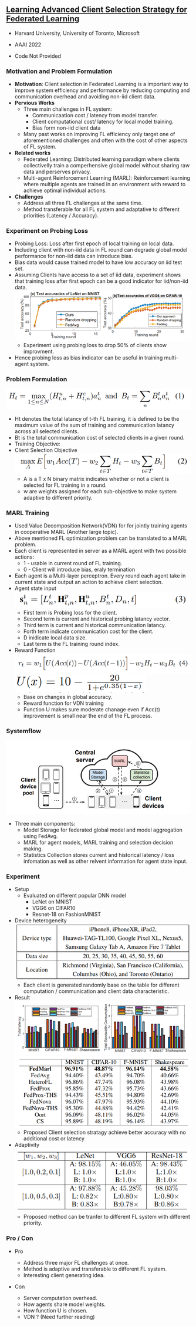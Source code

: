 ## [Learning Advanced Client Selection Strategy for Federated Learning](https://www.aaai.org/AAAI22Papers/AAAI-12714.ZhangS.pdf)

* Harvard University, University of Toronto, Microsoft

* AAAI 2022

* Code Not Provided

### Motivation and Problem Formulation

* **Motivation**: Client selection in Federated Learning is a important way to improve system efficiency and performance by reducing computing and communication overhead and avoiding non-iid client data.
* **Pervious Works**
    * Three main challenges in FL system:
      * Communicaation cost / latency from model transfer.
      * Client computational cost/ latency for local model training.
      * Bias form non-iid client data
    * Many past works on improving FL efficiency only target one of aforementioned challenges and often with the cost of other aspects of FL system.
* **Related works**
    * Federated Learning: Distributed learning paradigm where clients collectivelly train a comperhensive global model without sharing raw data and perserves privacy.
    * Multi-agent Reinforcement Learning (MARL): Reinforcement learning where multiple agents are trained in an environment with reward to achieve optimal individual actions.
* **Challenges**
    * Address all three FL challenges at the same time.
    * Method transferable for all FL system and adaptative to different priorities (Latency / Accuracy).


### Experiment on Probing Loss
* Probing Loss: Loss after first epoch of local training on local data.
* Including client with non-iid data in FL round can degrade global model performance for non-iid data can introduce bias.
* Bias data would cause trained model to have low accuracy on iid test set.
* Assuming Clients have access to a set of iid data, experiment shows that training loss after first epoch can be a good indicator for iid/non-iid data.
  ![ProbingLossExperiment](./ProbingLossExperiment.PNG)
    * Experiment using probing loss to drop 50% of clients show improvment.
* Hence probing loss as bias indicator can be useful in training multi-agent system.


### Problem Formulation
![RoundLatancyAndCost](./RoundLatancyAndCost.PNG)
* Ht denotes the total latancy of t-th FL training, it is defined to be the maximum value of the sum of training and communication latancy across all selected clients.
* Bt is the total communication cost of selected clients in a given round.
* Training Objective:
* Client Selection Objective
![Objective](./Objective.PNG)
  * A is a T x N binary matrix indicates whether or not a client is selected for FL training in a round.
  * w are weights assigned for each sub-objective to make system adaptive to different priority.


### MARL Training
* Used Value Decomposition Network(VDN) for for jointly training agents in cooperative MARL (Another large topic).
* Above mentioned FL optimization problem can be translated to a MARL problem.
* Each client is represented in server as a MARL agent with two possible actions:
  * 1 - usable in current round of FL training.
  * 0 - Client will introduce bias, eraly termination
* Each agent is a Multi-layer perceptron. Every round each agent take in current state and output an action to achieve client selection.
* Agent state input
![AgentInputState](./AgentInputState.PNG)
  * First term is Probing loss for the client.
  * Second term is current and historical probing latancy vector.
  * Third term is current and historical communication latancy.
  * Forth term indicate communication cost for the client.
  * D inidicate local data size.
  * Last term is the FL training round index.
* Reward Function
![RewardFunction](./RewardFunction.PNG)
![UtalityFunction](./UtalityFunction.PNG)
  * Base on changes in global accuracy. 
  * Reward function for VDN training
  * Function U makes sure moderate chanage even if Acc(t) improvement is small near the end of the FL process.


### Systemflow
![Systemflow](./Systemflow.PNG)
* Three main components:
  * Model Storage for federated global model and model aggregation using FedAvg.
  * MARL for agent models, MARL training and selection decision making.
  * Statistics Collection stores current and historical latency / loss infomation as well as other relvent information for agent state input.


### Experiment
* Setup
  * Evaluated on different popular DNN model
    * LeNet on MNIST
    * VGG6 on CIFAR10
    * Resnet-18 on FashionMNIST
* Device heterogeneity
![DeviceHeterogeneity](./DeviceHeterogeneity.PNG)
  * Each client is generated randomly base on the table for different computation / communication and client data characteristic.
* Result
![Result](./Result.PNG)
![AccResult](./AccResult.PNG)
  * Proposed Client selection stratagy achieve better accuracy with no additional cost or latency
* Adaptivity
![AdaptiveResult](./AdaptiveResult.PNG)
  * Proposed method can be tranfer to different FL system with different priority.



### Pro / Con
* Pro
  * Address three major FL challenges at once.
  * Method is adaptive and transferable to different FL system.
  * Interesting client generating idea.

* Con
  * Server computation overhead.
  * How agents share model weights.
  * How function U is chosen.
  * VDN ? (Need further reading)









